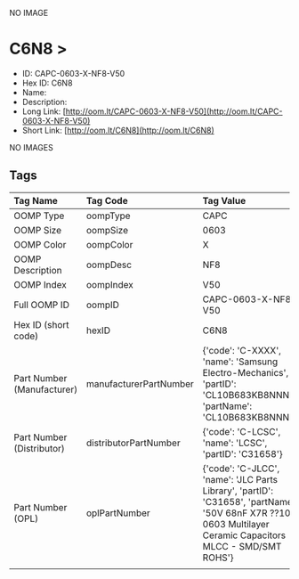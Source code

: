 


  
NO IMAGE  
# C6N8 > 

- ID: CAPC-0603-X-NF8-V50
- Hex ID: C6N8
- Name: 
- Description: 
- Long Link: [http://oom.lt/CAPC-0603-X-NF8-V50](http://oom.lt/CAPC-0603-X-NF8-V50)
- Short Link: [http://oom.lt/C6N8](http://oom.lt/C6N8)
  
NO IMAGES  
## Tags
  

|Tag Name|Tag Code|Tag Value|
| :--- | :--- | :--- |
|OOMP Type|oompType|CAPC|
|OOMP Size|oompSize|0603|
|OOMP Color|oompColor|X|
|OOMP Description|oompDesc|NF8|
|OOMP Index|oompIndex|V50|
|Full OOMP ID|oompID|CAPC-0603-X-NF8-V50|
|Hex ID (short code)|hexID|C6N8|
|Part Number (Manufacturer)|manufacturerPartNumber|{'code': 'C-XXXX', 'name': 'Samsung Electro-Mechanics', 'partID': 'CL10B683KB8NNNC', 'partName': 'CL10B683KB8NNNC'}|
|Part Number (Distributor)|distributorPartNumber|{'code': 'C-LCSC', 'name': 'LCSC', 'partID': 'C31658'}|
|Part Number (OPL)|oplPartNumber|{'code': 'C-JLCC', 'name': 'JLC Parts Library', 'partID': 'C31658', 'partName': '50V 68nF X7R ??10% 0603  Multilayer Ceramic Capacitors MLCC - SMD/SMT ROHS'}|
||||
